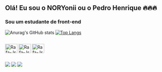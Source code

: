 ## Olá! Eu sou o NORYonii ou o Pedro Henrique 🔥🔥🔥

### Sou um estudante de front-end


![Anurag's GitHub stats](https://github-readme-stats.vercel.app/api?username=NORYoni&show_icons=true&theme=merko)
[![Top Langs](https://github-readme-stats.vercel.app/api/top-langs/?username=NORYoni&layout=compactshow_icons=true&theme=merko)](https://github.com/anuraghazra/github-readme-stats)

##
<div style="display: inline_block">
 <img align="center" alt="Rafa-Js" height="30" width="40"  src="https://cdn.jsdelivr.net/gh/devicons/devicon/icons/css3/css3-original-wordmark.svg"/>
 <img align="center" alt="Rafa-Js" height="30" width="40" src="https://cdn.jsdelivr.net/gh/devicons/devicon/icons/html5/html5-original-wordmark.svg" />
 <img align="center" alt="Rafa-Js" height="30" width="40" src="https://cdn.jsdelivr.net/gh/devicons/devicon/icons/javascript/javascript-original.svg" />
</div>

##
<div> 
  <a href="https://instagram.com/pedroh.p.f.p" target="_blank"><img src="https://img.shields.io/badge/-Instagram-%23E4405F?style=for-the-badge&logo=instagram&logoColor=white" target="_blank"></a>
 <a href="https://www.linkedin.com/in/pedro-henrique-peixoto-fernandes-pereira-91bbb326b/" target="_blank"><img src="https://img.shields.io/badge/-LinkedIn-%230077B5?style=for-the-badge&logo=linkedin&logoColor=white" target="_blank"></a> 
  <a href="https://codepen.io/NORYonii" target="_blank"><img src=https://img.shields.io/badge/Codepen-000000?style=for-the-badge&logo=codepen&logoColor=white target="_blank"></a> 
  </div>
 
